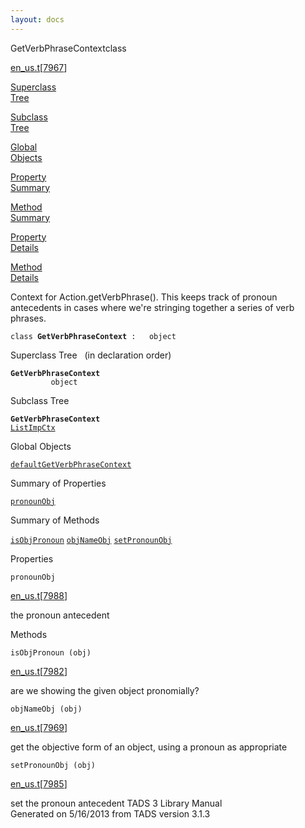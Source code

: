 ```yaml
---
layout: docs
---
```

<span class="title">GetVerbPhraseContext</span><span class="type">class</span>

[en_us.t](../file/en_us.t.html)\[[7967](../source/en_us.t.html#7967)\]

[Superclass  
Tree](#_SuperClassTree_)

[Subclass  
Tree](#_SubClassTree_)

[Global  
Objects](#_ObjectSummary_)

[Property  
Summary](#_PropSummary_)

[Method  
Summary](#_MethodSummary_)

[Property  
Details](#_Properties_)

[Method  
Details](#_Methods_)



Context for Action.getVerbPhrase(). This keeps track of pronoun
antecedents in cases where we're stringing together a series of verb
phrases.

`class `**`GetVerbPhraseContext`**` :   object`



<span id="_SuperClassTree_"></span>



<span class="hdln">Superclass Tree</span>   (in declaration order)



**`GetVerbPhraseContext`**  
`         object`  
<span id="_SubClassTree_"></span>



<span class="hdln">Subclass Tree</span>  



**`GetVerbPhraseContext`**  
[`ListImpCtx`](../object/ListImpCtx.html)  
<span id="_ObjectSummary_"></span>



<span class="hdln">Global Objects</span>  



[`defaultGetVerbPhraseContext`](../object/defaultGetVerbPhraseContext.html)
<span id="_PropSummary_"></span>



<span class="hdln">Summary of Properties</span>  



[`pronounObj`](#pronounObj)

<span id="_MethodSummary_"></span>



<span class="hdln">Summary of Methods</span>  



[`isObjPronoun`](#isObjPronoun) [`objNameObj`](#objNameObj) [`setPronounObj`](#setPronounObj)

<span id="_Properties_"></span>



<span class="hdln">Properties</span>  



<span id="pronounObj"></span>

`pronounObj`

[en_us.t](../file/en_us.t.html)\[[7988](../source/en_us.t.html#7988)\]



the pronoun antecedent



<span id="_Methods_"></span>



<span class="hdln">Methods</span>  



<span id="isObjPronoun"></span>

`isObjPronoun (obj)`

[en_us.t](../file/en_us.t.html)\[[7982](../source/en_us.t.html#7982)\]



are we showing the given object pronomially?



<span id="objNameObj"></span>

`objNameObj (obj)`

[en_us.t](../file/en_us.t.html)\[[7969](../source/en_us.t.html#7969)\]



get the objective form of an object, using a pronoun as appropriate



<span id="setPronounObj"></span>

`setPronounObj (obj)`

[en_us.t](../file/en_us.t.html)\[[7985](../source/en_us.t.html#7985)\]



set the pronoun antecedent
TADS 3 Library Manual  
Generated on 5/16/2013 from TADS version 3.1.3


